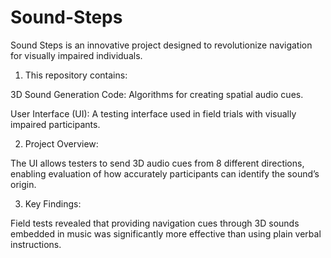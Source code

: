 # Sound-Steps

Sound Steps is an innovative project designed to revolutionize navigation for visually impaired individuals.

1. This repository contains:

3D Sound Generation Code: Algorithms for creating spatial audio cues.

User Interface (UI): A testing interface used in field trials with visually impaired participants.

2. Project Overview:

The UI allows testers to send 3D audio cues from 8 different directions, enabling evaluation of how accurately participants can identify the sound’s origin.

3. Key Findings:

Field tests revealed that providing navigation cues through 3D sounds embedded in music was significantly more effective than using plain verbal instructions.

